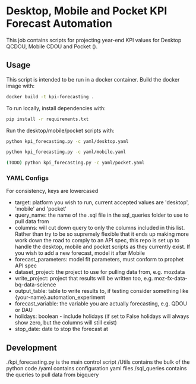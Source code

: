# Desktop, Mobile and Pocket KPI Forecast Automation

This job contains scripts for projecting year-end KPI values for Desktop 
QCDOU, Mobile CDOU and Pocket ().

## Usage

This script is intended to be run in a docker container.
Build the docker image with:

```sh
docker build -t kpi-forecasting .
```

To run locally, install dependencies with:

```sh
pip install -r requirements.txt
```

Run the desktop/mobile/pocket scripts with: 

```sh   
python kpi_forecasting.py -c yaml/desktop.yaml

python kpi_forecasting.py -c yaml/mobile.yaml

(TODO) python kpi_forecasting.py -c yaml/pocket.yaml
```

### YAML Configs

For consistency, keys are lowercased

* target: platform you wish to run, current accepted values are 'desktop', 'mobile' and 'pocket'
* query_name: the name of the .sql file in the sql_queries folder to use to pull data from
* columns: will cut down query to only the columns included in this list. Rather than try to be so supremely flexible that it ends up making more work down the road to comply to an API spec, this repo is set up to handle the desktop, mobile and pocket scripts as they currently exist. If you wish to add a new forecast, model it after Mobile
* forecast_parameters: model fit parameters, must conform to prophet API spec
* dataset_project: the project to use for pulling data from, e.g. mozdata
* write_project: project that results will be written too, e.g. moz-fx-data-bq-data-science
* output_table: table to write results to, if testing consider something like {your-name}.automation_experiment
* forecast_variable: the variable you are actually forecasting, e.g. QDOU or DAU
* holidays: boolean - include holidays (if set to False holidays will always show zero, but the columns will still exist)
* stop_date: date to stop the forecast at

## Development

./kpi_forecasting.py is the main control script
/Utils contains the bulk of the python code
/yaml contains configuration yaml files
/sql_queries contains the queries to pull data from bigquery

